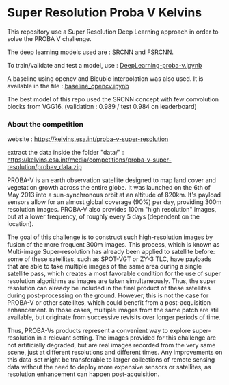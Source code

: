 # Super Resolution Proba V Kelvins

This repository use a Super Resolution Deep Learning approach in order to solve the PROBA V challenge.

The deep learning models used are : SRCNN and FSRCNN.


To train/validate and test a model, use : [DeepLearning-proba-v.ipynb](https://github.com/Shiro-LK/Super-Resolution-ProbaV/blob/master/DeepLearning-proba-v.ipynb)

A baseline using opencv and Bicubic interpolation was also used. It is available in the file : [baseline_opencv.ipynb](https://github.com/Shiro-LK/Super-Resolution-ProbaV/blob/master/baseline_opencv.ipynb)

The best model of this repo used the SRCNN concept with few convolution blocks from VGG16. (validation : 0.989 / test 0.984 on leaderboard)
### About the competition
website : https://kelvins.esa.int/proba-v-super-resolution

extract the data inside the folder "data/" : https://kelvins.esa.int/media/competitions/proba-v-super-resolution/probav_data.zip

PROBA-V is an earth observation satellite designed to map land cover and vegetation growth across the entire globe. It was launched on the 6th of May 2013 into a sun-synchronous orbit at an altitude of 820km. It's payload sensors allow for an almost global coverage (90%) per day, providing 300m resolution images. PROBA-V also provides 100m "high resolution" images, but at a lower frequency, of roughly every 5 days (dependent on the location).

The goal of this challenge is to construct such high-resolution images by fusion of the more frequent 300m images. This process, which is known as Multi-image Super-resolution has already been applied to satellite before: some of these satellites, such as SPOT-VGT or ZY-3 TLC, have payloads that are able to take multiple images of the same area during a single satellite pass, which creates a most favorable condition for the use of super resolution algorithms as images are taken simultaneously. Thus, the super resolution can already be included in the final product of these satellites during post-processing on the ground. However, this is not the case for PROBA-V or other satellites, which could benefit from a post-acquisition enhancement. In those cases, multiple images from the same patch are still available, but originate from successive revisits over longer periods of time.

Thus, PROBA-Vs products represent a convenient way to explore super-resolution in a relevant setting. The images provided for this challenge are not artificially degraded, but are real images recorded from the very same scene, just at different resolutions and different times. Any improvements on this data-set might be transferable to larger collections of remote sensing data without the need to deploy more expensive sensors or satellites, as resolution enhancement can happen post-acquisition.